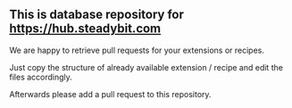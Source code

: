 ## This is database repository for https://hub.steadybit.com

We are happy to retrieve pull requests for your extensions or recipes.

Just copy the structure of already available extension / recipe and edit the files accordingly.

Afterwards please add a pull request to this repository.
